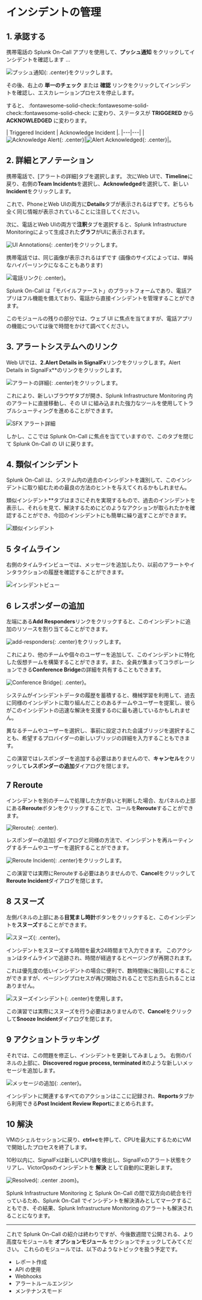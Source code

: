 # インシデントの管理

## 1. 承認する

携帯電話の Splunk On-Call アプリを使用して、**プッシュ通知** をクリックしてインシデントを確認します ...

![プッシュ通知](../../images/oncall/mobile-notification.png){: .center}をクリックします。

その後、右上の **単一のチェック** または **確認** リンクをクリックしてインシデントを確認し、エスカレーションプロセスを停止します。

すると、 :fontawesome-solid-check::fontawesome-solid-check::fontawesome-solid-check: に変わり、ステータスが **TRIGGERED** から **ACKNOWLEDGED** に変わります。

| Triggered Incident | Acknowledge Incident |.
|---|---|
|![Acknowledge Alert](../../images/oncall/phone-acknowledge-alert.png){: .center}|![Alert Acknowledged](../../images/oncall/phone-alert-acknowledged.png){: .center}|。

## 2. 詳細とアノテーション

携帯電話で、[アラートの詳細]タブを選択します。 次にWeb UIで、**Timeline**に戻り、右側の**Team Incidents**を選択し、**Acknowledged**を選択して、新しい**Incident**をクリックします。

これで、PhoneとWeb UIの両方に**Details**タブが表示されるはずです。どちらも全く同じ情報が表示されていることに注目してください。

次に、電話とWeb UIの両方で**注釈**タブを選択すると、Splunk Infrastructure Monitoringによって生成された**グラフ**がUIに表示されます。

![UI Annotations](../../images/oncall/ui-annotations.png){: .center}をクリックします。

携帯電話では、同じ画像が表示されるはずです (画像のサイズによっては、単純なハイパーリンクになることもあります)

![電話リンク](../../images/oncall/phone-annotations.png){: .center}。

Splunk On-Call は「モバイルファースト」のプラットフォームであり、電話アプリはフル機能を備えており、電話から直接インシデントを管理することができます。

このモジュールの残りの部分では、ウェブ UI に焦点を当てますが、電話アプリの機能については後で時間をかけて調べてください。

## 3. アラートシステムへのリンク

Web UIでは、**2.Alert Details in SignalFx**リンクをクリックします。Alert Details in SignalFx**のリンクをクリックします。

![アラートの詳細](../../images/oncall/alert-details-in-sfx.png){: .center}をクリックします。

これにより、新しいブラウザタブが開き、Splunk Infrastructure Monitoring 内のアラートに直接移動し、その UI に組み込まれた強力なツールを使用してトラブルシューティングを進めることができます。

![SFX アラート詳細](../../images/oncall/sfx-alert-details.png)

しかし、ここでは Splunk On-Call に焦点を当てていますので、このタブを閉じて Splunk On-Call の UI に戻ります。

## 4. 類似インシデント

Splunk On-Call は、システム内の過去のインシデントを識別して、このインシデントに取り組むための最良の方法のヒントを与えてくれるかもしれません。

類似インシデント**タブはまさにそれを実現するもので、過去のインシデントを表示し、それらを見て、解決するためにどのようなアクションが取られたかを確認することができ、今回のインシデントにも簡単に繰り返すことができます。

![類似インシデント](../../images/oncall/similar-incidents.png)

## 5 タイムライン

右側のタイムラインビューでは、メッセージを追加したり、以前のアラートやインタラクションの履歴を確認することができます。

![インシデントビュー](../../images/oncall/war-room-dashboard.png)

## 6 レスポンダーの追加

左端にある**Add Responders**リンクをクリックすると、このインシデントに追加のリソースを割り当てることができます。

![add-responders](../../images/oncall/add-responders.png){: .center}をクリックします。

これにより、他のチームや個々のユーザーを追加して、このインシデントに特化した仮想チームを構築することができます。また、全員が集まってコラボレーションできる**Conference Bridge**の詳細を共有することもできます。

![Conference Bridge](../../images/oncall/conference-bridge.png){: .center}。

システムがインシデントデータの履歴を蓄積すると、機械学習を利用して、過去に同様のインシデントに取り組んだことのあるチームやユーザーを提案し、彼らがこのインシデントの迅速な解決を支援するのに最も適しているかもしれません。

異なるチームやユーザーを選択し、事前に設定された会議ブリッジを選択することも、希望するプロバイダーの新しいブリッジの詳細を入力することもできます。

この演習ではレスポンダーを追加する必要はありませんので、**キャンセル**をクリックして**レスポンダーの追加**ダイアログを閉じます。

## 7 Reroute

インシデントを別のチームで処理した方が良いと判断した場合、左パネルの上部にある**Reroute**ボタンをクリックすることで、コールを**Reroute**することができます。

![Reroute](../../images/oncall/reroute1.png){: .center}.

レスポンダーの追加] ダイアログと同様の方法で、インシデントを再ルーティングするチームやユーザーを選択することができます。

![Reroute Incident](../../images/oncall/reroute2.png){: .center}をクリックします。

この演習では実際にRerouteする必要はありませんので、**Cancel**をクリックして**Reroute Incident**ダイアログを閉じます。

## 8 スヌーズ

左側パネルの上部にある**目覚まし時計**ボタンをクリックすると、このインシデントを**スヌーズ**することができます。

![スヌーズ](../../images/oncall/snooze1.png){: .center}。

インシデントをスヌーズする時間を最大24時間まで入力できます。 このアクションはタイムラインで追跡され、時間が経過するとページングが再開されます。

これは優先度の低いインシデントの場合に便利で、数時間後に後回しにすることができますが、ページングプロセスが再び開始されることで忘れ去られることはありません。

![スヌーズインシデント](../../images/oncall/snooze2.png){: .center}を使用します。

この演習では実際にスヌーズを行う必要はありませんので、**Cancel**をクリックして**Snooze Incident**ダイアログを閉じます。

## 9 アクショントラッキング

それでは、この問題を修正し、インシデントを更新してみましょう。 右側のパネルの上部に、**Discovered rogue process, terminated it**のような新しいメッセージを追加します。

![メッセージの追加](../../images/oncall/time-line-update-message.png){: .center}。

インシデントに関連するすべてのアクションはここに記録され、**Reports**タブから利用できる**Post Incident Review Report**にまとめられます。

## 10 解決

VMのシェルセッションに戻り、**ctrl+c**を押して、CPUを最大にするためにVMで開始したプロセスを終了します。

10秒以内に、SignalFxは新しいCPU値を検出し、SignalFxのアラート状態をクリアし、VictorOpsのインシデントを **解決** として自動的に更新します。

![Resolved](../../images/oncall/m7-resolved.png){: .center .zoom}。

Splunk Infrastructure Monitoring と Splunk On-Call の間で双方向の統合を行っているため、Splunk On-Call でインシデントを解決済みとしてマークすることもでき、その結果、Splunk Infrastructure Monitoring のアラートも解決されることになります。

---

これで Splunk On-Call の紹介は終わりですが、今後数週間で公開される、より高度なモジュールを **オプションモジュール** セクションでチェックしてみてください。 これらのモジュールでは、以下のようなトピックを扱う予定です。

* レポート作成
* API の使用
* Webhooks
* アラートルールエンジン
* メンテナンスモード
